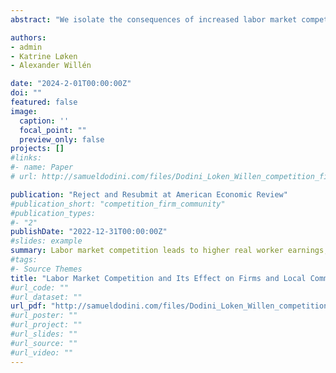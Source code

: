 ```yaml
---
abstract: "We isolate the consequences of increased labor market competition on the entire ecosystem of local communities using unique features of the Scandinavian labor market. A shock to labor mobility from Sweden to Norway caused a substantial increase in labor competition for Swedish firms on the border with Norway. Using individual-level register data linked across the two countries, we show that Swedish firms respond by raising worker wages relative to productivity and reducing their workforces. A compositional change in the workforce results in a drop in the average quality of workers, generating a decline in firm value added and a higher risk of firm exit. The negative effects on firms spill over to the local communities, which experience population flight, declining business activity, increased inequality, and changing political sentiments. These effects persist for at least a decade after the initial shock. We conclude that changes to workers' outside options can have a dramatic and persistent effect on local communities and send ripples across all segments of society, even in countries with automatic stabilizers specifically designed to blunt the impact of local shocks."

authors:
- admin
- Katrine Løken
- Alexander Willén

date: "2024-2-01T00:00:00Z"
doi: ""
featured: false
image:
  caption: ''
  focal_point: ""
  preview_only: false
projects: []
#links:
#- name: Paper
# url: http://samueldodini.com/files/Dodini_Loken_Willen_competition_firm_communities_4_2023.pdf

publication: "Reject and Resubmit at American Economic Review"
#publication_short: "competition_firm_community"
#publication_types:
#- "2"
publishDate: "2022-12-31T00:00:00Z"
#slides: example
summary: Labor market competition leads to higher real worker earnings, lower firm productivity, firm closer, greater inequality, population loss, and changes in political sentiments in communities affected by it.
#tags:
#- Source Themes
title: "Labor Market Competition and Its Effect on Firms and Local Communitie | Reject & Resubmit at American Economic Review"
#url_code: ""
#url_dataset: ""
url_pdf: "http://samueldodini.com/files/Dodini_Loken_Willen_competition_firm_communities_4_2023.pdf"
#url_poster: ""
#url_project: ""
#url_slides: ""
#url_source: ""
#url_video: ""
---
```

